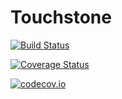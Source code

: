 # Touchstone

[![Build Status](https://travis-ci.org/mpichl87/Touchstone.jl.svg?branch=master)](https://travis-ci.org/mpichl87/Touchstone.jl)

[![Coverage Status](https://coveralls.io/repos/mpichl87/Touchstone.jl/badge.svg?branch=master&service=github)](https://coveralls.io/github/mpichl87/Touchstone.jl?branch=master)

[![codecov.io](http://codecov.io/github/mpichl87/Touchstone.jl/coverage.svg?branch=master)](http://codecov.io/github/mpichl87/Touchstone.jl?branch=master)
